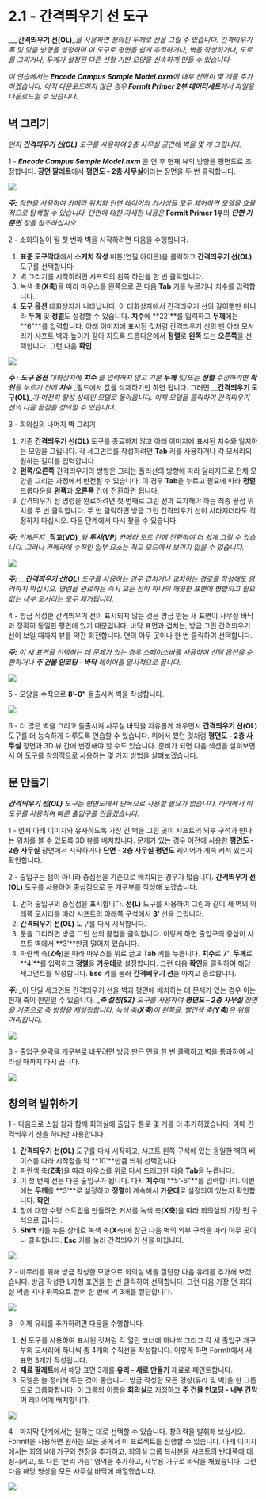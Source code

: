 # 2.1 - 간격띄우기 선 도구

___**간격띄우기 선(OL)**__을 사용하면 정의된 두께로 선을 그릴 수 있습니다. 간격띄우기 폭 및 맞춤 방향을 설정하여 이 도구로 평면을 쉽게 추적하거나, 벽을 작성하거나, 도로를 그리거나, 두께가 설정된 다른 선형 기반 모양을 신속하게 만들 수 있습니다._

_이 연습에서는_ _**Encode Campus Sample Model.axm**에 내부 칸막이 몇 개를 추가하겠습니다. 아직 다운로드하지 않은 경우_ _**FormIt Primer 2부 데이터세트**에서 파일을 다운로드할 수 있습니다._

## 벽 그리기

_먼저_ _**간격띄우기 선(OL)**_ _도구를 사용하여 2층 사무실 공간에 벽을 몇 개 그립니다._

1 - _**Encode Campus Sample Model.axm**_ 을 연 후 현재 뷰의 방향을 평면도로 조정합니다. **장면 팔레트**에서 **평면도 - 2층 사무실**이라는 장면을 두 번 클릭합니다.

![](<../../.gitbook/assets/0\_orienting-view\_annotated\_edited\_edited-again (1).png>)

_**주:**_ _장면을 사용하여 카메라 위치와 단면 레이어의 가시성을 모두 제어하면 모델을 효율적으로 탐색할 수 있습니다. 단면에 대한 자세한 내용은_ **FormIt Primer 1부**의 _**단면 기준면**_ _장을 참조하십시오._

2 _**-**_ 소회의실이 될 첫 번째 벽을 시작하려면 다음을 수행합니다.

1. **표준 도구막대**에서 **스케치 작성** 버튼(연필 아이콘)을 클릭하고 **간격띄우기 선(OL)** 도구를 선택합니다.
2. 벽 그리기를 시작하려면 샤프트의 왼쪽 하단을 한 번 클릭합니다.
3. 녹색 축(**X축**)을 따라 마우스를 왼쪽으로 끈 다음 **Tab** 키를 누르거나 치수를 입력합니다.
4. **도구 옵션** 대화상자가 나타납니다. 이 대화상자에서 간격띄우기 선의 길이뿐만 아니라 **두께** 및 **정렬**도 설정할 수 있습니다. **치수**에 **22'**를 입력하고 **두께**에는 **6"**를 입력합니다. 아래 이미지에 표시된 것처럼 간격띄우기 선의 맨 아래 모서리가 샤프트 벽과 높이가 같아 지도록 드롭다운에서 **정렬**로 **왼쪽** 또는 **오른쪽**을 선택합니다. 그런 다음 **확인**

![](../../.gitbook/assets/1\_first-offset-line\_combined\_annotated\_edited.png)

_**주**_ _:_ _**도구 옵션**_ _대화상자에_ _**치수**_ _를 입력하지 않고 기본_ _**두께**_ _및/또는_ _**정렬** 수정하려면_ _**확인**을 누르기 전에_ _**치수**_ _필드에서 값을 삭제하기만 하면 됩니다. 그러면 __**간격띄우기 도구(OL)**__가 여전히 활성 상태인 모델로 돌아옵니다. 이제 모델을 클릭하여 간격띄우기 선의 다음 끝점을 정의할 수 있습니다._

3 - 회의실의 나머지 벽 그리기

1. 기존 **간격띄우기 선(OL)** 도구를 종료하지 않고 아래 이미지에 표시된 치수와 일치하는 모양을 그립니다. 각 세그먼트를 작성하려면 **Tab** 키를 사용하거나 각 모서리의 원하는 길이를 입력합니다.
2. **왼쪽**/**오른쪽** 간격띄우기의 방향은 그리는 폴리선의 방향에 따라 달라지므로 전체 모양을 그리는 과정에서 반전될 수 있습니다. 이 경우 **Tab**을 누르고 필요에 따라 **정렬** 드롭다운을 **왼쪽**과 **오른쪽** 간에 전환하면 됩니다.
3. 간격띄우기 선 명령을 완료하려면 첫 번째로 그린 선과 교차해야 하는 최종 끝점 위치를 두 번 클릭합니다. 두 번 클릭하면 방금 그린 간격띄우기 선이 사라지더라도 걱정하지 마십시오. 다음 단계에서 다시 찾을 수 있습니다.

_**주:**_ _언제든지_ _**직교(VO)**__와_ _**투시(VP)**_ _카메라 모드 간에 전환하여 더 쉽게 그릴 수 있습니다. 그러나 카메라에 수직인 일부 요소는 직교 모드에서 보이지 않을 수 있습니다._

![](<../../.gitbook/assets/2 (10).png>)

_**주:**_ ___**간격띄우기 선(OL)**_ _도구를 사용하는 경우 겹치거나 교차하는 경로를 작성해도 염려하지 마십시오. 명령을 완료하는 즉시 모든 선이 하나의 깨끗한 표면에 병합되고 필요 없는 내부 모서리는 모두 제거됩니다._

4 - 방금 작성한 간격띄우기 선이 표시되지 않는 것은 방금 만든 새 표면이 사무실 바닥과 정확히 동일한 평면에 있기 때문입니다. 바닥 표면과 겹치는, 방금 그린 간격띄우기 선이 보일 때까지 뷰를 약간 회전합니다. 면의 아무 곳이나 한 번 클릭하여 선택합니다.

_**주:**_ _이 새 표면을 선택하는 데 문제가 있는 경우 스페이스바를 사용하여 선택 옵션을 순환하거나_ _**주 건물 인코딩 - 바닥**_ _레이어를 일시적으로 끕니다._

![](<../../.gitbook/assets/3 (14).png>)

5 - 모양을 수직으로 **8’-0"** 돌출시켜 벽을 작성합니다.

![](<../../.gitbook/assets/4 (15).png>)

6 - 더 많은 벽을 그리고 돌출시켜 사무실 바닥을 자유롭게 채우면서 **간격띄우기 선(OL)** 도구를 더 능숙하게 다루도록 연습할 수 있습니다. 위에서 했던 것처럼 **평면도 - 2층 사무실** 장면과 3D 뷰 간에 변경해야 할 수도 있습니다. 준비가 되면 다음 섹션을 살펴보면서 이 도구를 창의적으로 사용하는 몇 가지 방법을 살펴보겠습니다.

## 문 만들기

___**간격띄우기 선**__**(OL)**_ _도구는 평면도에서 단독으로 사용할 필요가 없습니다. 아래에서 이 도구를 사용하여 빠른 출입구를 만들겠습니다._

1 - 먼저 아래 이미지와 유사하도록 가장 긴 벽을 그린 곳이 샤프트의 외부 구석과 만나는 위치를 볼 수 있도록 3D 뷰를 배치합니다. 문제가 있는 경우 이전에 사용한 **평면도 - 2층 사무실** 장면에서 시작하거나 **단면 - 2층 사무실 평면도** 레이어가 계속 켜져 있는지 확인합니다.

2 - 출입구는 잼이 아니라 중심선을 기준으로 배치되는 경우가 많습니다. **간격띄우기 선(OL)** 도구를 사용하여 중심점으로 문 개구부를 작성해 보겠습니다.

1. 먼저 출입구의 중심점을 표시합니다. **선(L)** 도구를 사용하여 그림과 같이 새 벽의 아래쪽 모서리를 따라 샤프트의 아래쪽 구석에서 **3’** 선을 그립니다.
2. **간격띄우기 선(OL)** 도구를 다시 시작합니다.
3. 문을 그리려면 방금 그린 선의 끝점을 클릭합니다. 이렇게 하면 출입구의 중심이 샤프트 벽에서 **3’**만큼 떨어져 있습니다.
4. 파란색 축(**Z축**)을 따라 마우스를 위로 끌고 **Tab** 키를 누릅니다. **치수**로 **7’**, **두께**로 **4’**를 입력하고 **정렬**을 **가운데**로 설정합니다. 그런 다음 **확인**을 클릭하여 해당 세그먼트를 작성합니다. **Esc** 키를 눌러 **간격띄우기 선**을 마치고 종료합니다.

_**주:**_ _이 단일 세그먼트 간격띄우기 선을 벽과 평면에 배치하는 데 문제가 있는 경우 이는 현재 축이 원인일 수 있습니다. __**축 설정(SZ)**_ _도구를 사용하여_ _**평면도 – 2층 사무실**_ _장면을 기준으로 축 방향을 재설정합니다. 녹색 축(**X축**)이 왼쪽을, 빨간색 축(**Y축**)은 위를 가리킵니다._

![](<../../.gitbook/assets/5 (8).png>)

3 - 출입구 윤곽을 개구부로 바꾸려면 방금 만든 면을 한 번 클릭하고 벽을 통과하여 사라질 때까지 다시 끕니다.

![](<../../.gitbook/assets/6 (5).png>)

## 창의력 발휘하기

1 - 다음으로 스윕 창과 함께 회의실에 출입구 통로 몇 개를 더 추가하겠습니다. 이때 간격띄우기 선을 하나만 사용합니다.

1. **간격띄우기 선(OL)** 도구를 다시 시작하고, 샤프트 왼쪽 구석에 있는 동일한 벽의 베이스를 따라 시작점을 약 **10'**만큼 띄워 선택합니다.
2. 파란색 축(**Z축**)을 따라 마우스를 위로 다시 드래그한 다음 **Tab**을 누릅니다.
3. 이 첫 번째 선은 다른 출입구가 됩니다. 다시 **치수**에 **5'-6"**를 입력합니다. 이번에는 **두께**를 **3'**로 설정하고 **정렬**이 계속해서 **가운데**로 설정되어 있는지 확인합니다. **확인**
4. 창에 대한 수평 스트립을 만들려면 커서를 녹색 축(**X축**)을 따라 회의실의 가장 먼 구석으로 끕니다.
5. **Shift** 키를 누른 상태로 녹색 축(**X**축)에 잠근 다음 벽의 외부 구석을 따라 아무 곳이나 클릭합니다. **Esc** 키를 눌러 간격띄우기 선을 마칩니다.

![](<../../.gitbook/assets/7 (6).png>)

2 - 마무리를 위해 방금 작성한 모양으로 회의실 벽을 절단한 다음 유리를 추가해 보겠습니다. 방금 작성한 L자형 표면을 한 번 클릭하여 선택합니다. 그런 다음 가장 먼 회의실 벽을 지나 뒤쪽으로 끌어 한 번에 벽 3개를 절단합니다.

![](<../../.gitbook/assets/8 (2).png>)

3 - 이제 유리를 추가하려면 다음을 수행합니다.

1. **선** 도구를 사용하여 표시된 것처럼 각 열린 코너에 하나씩 그리고 각 새 출입구 개구부의 모서리에 하나씩 총 4개의 수직선을 작성합니다. 이렇게 하면 FormIt에서 새 표면 3개가 작성됩니다.
2. **재료 팔레트**에서 해당 표면 3개를 **유리 - 새로 만들기** 재료로 페인트합니다.
3. 모델은 늘 정리해 두는 것이 좋습니다. 방금 작성한 모든 형상(유리 및 벽)을 한 그룹으로 그룹화합니다. 이 그룹의 이름을 **회의실**로 지정하고 **주 건물 인코딩 - 내부 칸막이** 레이어에 배치합니다.

![](<../../.gitbook/assets/9 (4).png>)

4 - 마지막 단계에서는 원하는 대로 선택할 수 있습니다. 창의력을 발휘해 보십시오. FormIt을 사용하면 원하는 모든 곳에서 이 프로젝트를 진행할 수 있습니다. 아래 이미지에서는 회의실에 가구와 천장을 추가하고, 회의실 그룹 복사본을 샤프트의 반대쪽에 대칭시키고, 또 다른 '분리 가능' 영역을 추가하고, 사무용 가구로 바닥을 채웠습니다. 그런 다음 해당 형상을 모든 사무실 바닥에 배열했습니다.

![](../../.gitbook/assets/10\_finished.png)
